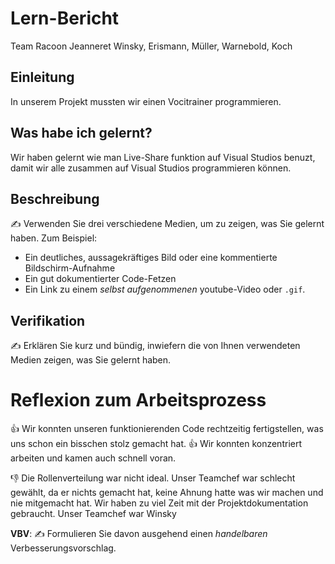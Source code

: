 # Lern-Bericht
Team Racoon Jeanneret Winsky, Erismann, Müller, Warnebold, Koch

## Einleitung

In unserem Projekt mussten wir einen Vocitrainer programmieren.

## Was habe ich gelernt?

Wir haben gelernt wie man Live-Share funktion auf Visual Studios benuzt,
damit wir alle zusammen auf Visual Studios programmieren können.

## Beschreibung

✍️ Verwenden Sie drei verschiedene Medien, um zu zeigen, was Sie gelernt haben. Zum Beispiel:


* Ein deutliches, aussagekräftiges Bild oder eine kommentierte Bildschirm-Aufnahme
* Ein gut dokumentierter Code-Fetzen
* Ein Link zu einem *selbst aufgenommenen* youtube-Video oder `.gif`.

## Verifikation

✍️ Erklären Sie kurz und bündig, inwiefern die von Ihnen verwendeten Medien zeigen, was Sie gelernt haben.

# Reflexion zum Arbeitsprozess

👍 Wir konnten unseren funktionierenden Code rechtzeitig fertigstellen, was uns schon ein bisschen stolz gemacht hat. 
👍 Wir konnten konzentriert arbeiten und kamen auch schnell voran.    

👎 Die Rollenverteilung war nicht ideal. Unser Teamchef war schlecht gewählt, da er nichts gemacht hat, keine Ahnung hatte was wir machen und nie mitgemacht hat. 
Wir haben zu viel Zeit mit der Projektdokumentation gebraucht. 
Unser Teamchef war Winsky

**VBV**: ✍️ Formulieren Sie davon ausgehend einen *handelbaren* Verbesserungsvorschlag.
